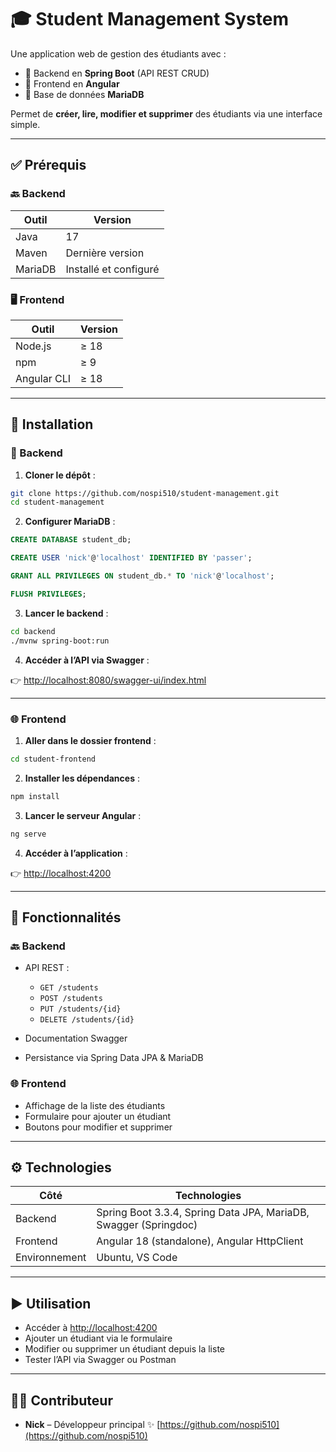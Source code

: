 # 🎓 Student Management System

Une application web de gestion des étudiants avec :

- 🔧 Backend en **Spring Boot** (API REST CRUD)
- 🎨 Frontend en **Angular**
- 💾 Base de données **MariaDB**

Permet de **créer, lire, modifier et supprimer** des étudiants via une interface simple.

---

## ✅ Prérequis

### 🔙 Backend

| Outil | Version |
|-------|---------|
| Java | 17 |
| Maven | Dernière version |
| MariaDB | Installé et configuré |

### 🖥️ Frontend

| Outil | Version |
|-------|---------|
| Node.js | ≥ 18 |
| npm | ≥ 9 |
| Angular CLI | ≥ 18 |

---

## 🔧 Installation

### 🚀 Backend

1. **Cloner le dépôt** :

```bash
git clone https://github.com/nospi510/student-management.git
cd student-management
````

2. **Configurer MariaDB** :

```sql
CREATE DATABASE student_db;

CREATE USER 'nick'@'localhost' IDENTIFIED BY 'passer';

GRANT ALL PRIVILEGES ON student_db.* TO 'nick'@'localhost';

FLUSH PRIVILEGES;
```

3. **Lancer le backend** :

```bash
cd backend
./mvnw spring-boot:run
```

4. **Accéder à l’API via Swagger** :

👉 [http://localhost:8080/swagger-ui/index.html](http://localhost:8080/swagger-ui/index.html)

---

### 🌐 Frontend

1. **Aller dans le dossier frontend** :

```bash
cd student-frontend
```

2. **Installer les dépendances** :

```bash
npm install
```

3. **Lancer le serveur Angular** :

```bash
ng serve
```

4. **Accéder à l’application** :

👉 [http://localhost:4200](http://localhost:4200)

---

## 🧩 Fonctionnalités

### 🔙 Backend

* API REST :

  * `GET /students`
  * `POST /students`
  * `PUT /students/{id}`
  * `DELETE /students/{id}`
* Documentation Swagger
* Persistance via Spring Data JPA & MariaDB

### 🌐 Frontend

* Affichage de la liste des étudiants
* Formulaire pour ajouter un étudiant
* Boutons pour modifier et supprimer

---

## ⚙️ Technologies

| Côté          | Technologies                                                     |
| ------------- | ---------------------------------------------------------------- |
| Backend       | Spring Boot 3.3.4, Spring Data JPA, MariaDB, Swagger (Springdoc) |
| Frontend      | Angular 18 (standalone), Angular HttpClient                      |
| Environnement | Ubuntu, VS Code                                                  |

---

## ▶️ Utilisation

* Accéder à [http://localhost:4200](http://localhost:4200)
* Ajouter un étudiant via le formulaire
* Modifier ou supprimer un étudiant depuis la liste
* Tester l’API via Swagger ou Postman

---

## 👨‍💻 Contributeur

* **Nick** – Développeur principal ✨
  [https://github.com/nospi510](https://github.com/nospi510)


